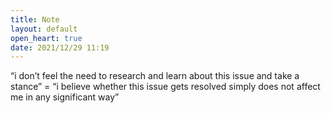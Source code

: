 ```yaml
---
title: Note
layout: default
open_heart: true
date: 2021/12/29 11:19
---
```


“i don’t feel the need to research and learn about this issue and take a stance” = “i believe whether this issue gets resolved simply does not affect me in any significant way”
